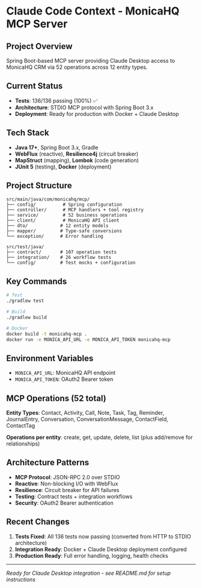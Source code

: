 # Claude Code Context - MonicaHQ MCP Server

## Project Overview
Spring Boot-based MCP server providing Claude Desktop access to MonicaHQ CRM via 52 operations across 12 entity types.

## Current Status
- **Tests**: 136/136 passing (100%) ✅
- **Architecture**: STDIO MCP protocol with Spring Boot 3.x
- **Deployment**: Ready for production with Docker + Claude Desktop

## Tech Stack
- **Java 17+**, Spring Boot 3.x, Gradle
- **WebFlux** (reactive), **Resilience4j** (circuit breaker)
- **MapStruct** (mapping), **Lombok** (code generation)
- **JUnit 5** (testing), **Docker** (deployment)

## Project Structure
```
src/main/java/com/monicahq/mcp/
├── config/          # Spring configuration
├── controller/      # MCP handlers + tool registry
├── service/         # 52 business operations
├── client/          # MonicaHQ API client
├── dto/            # 12 entity models
├── mapper/         # Type-safe conversions
└── exception/      # Error handling

src/test/java/
├── contract/       # 107 operation tests
├── integration/    # 26 workflow tests
└── config/         # Test mocks + configuration
```

## Key Commands
```bash
# Test
./gradlew test

# Build
./gradlew build

# Docker
docker build -t monicahq-mcp .
docker run -e MONICA_API_URL -e MONICA_API_TOKEN monicahq-mcp
```

## Environment Variables
- `MONICA_API_URL`: MonicaHQ API endpoint
- `MONICA_API_TOKEN`: OAuth2 Bearer token

## MCP Operations (52 total)
**Entity Types**: Contact, Activity, Call, Note, Task, Tag, Reminder, JournalEntry, Conversation, ConversationMessage, ContactField, ContactTag

**Operations per entity**: create, get, update, delete, list (plus add/remove for relationships)

## Architecture Patterns
- **MCP Protocol**: JSON-RPC 2.0 over STDIO
- **Reactive**: Non-blocking I/O with WebFlux
- **Resilience**: Circuit breaker for API failures
- **Testing**: Contract tests + integration workflows
- **Security**: OAuth2 Bearer authentication

## Recent Changes
1. **Tests Fixed**: All 136 tests now passing (converted from HTTP to STDIO architecture)
2. **Integration Ready**: Docker + Claude Desktop deployment configured
3. **Production Ready**: Full error handling, logging, health checks

---
*Ready for Claude Desktop integration - see README.md for setup instructions*